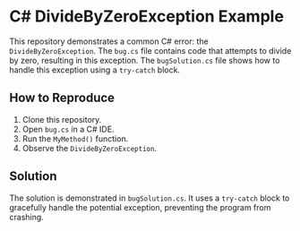 # C# DivideByZeroException Example

This repository demonstrates a common C# error: the `DivideByZeroException`. The `bug.cs` file contains code that attempts to divide by zero, resulting in this exception. The `bugSolution.cs` file shows how to handle this exception using a `try-catch` block.

## How to Reproduce

1. Clone this repository.
2. Open `bug.cs` in a C# IDE.
3. Run the `MyMethod()` function.
4. Observe the `DivideByZeroException`.

## Solution

The solution is demonstrated in `bugSolution.cs`.  It uses a `try-catch` block to gracefully handle the potential exception, preventing the program from crashing.
